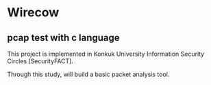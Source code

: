 # Wirecow
## pcap test with c language

This project is implemented in Konkuk University Information Security Circles [SecurityFACT].

Through this study, will build a basic packet analysis tool.
